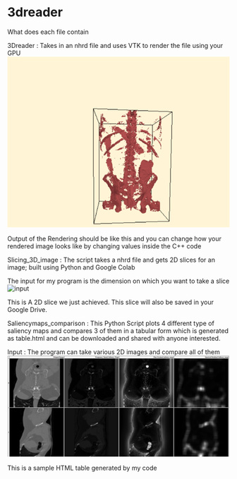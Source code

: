 # 3dreader
What does each file contain


3Dreader : Takes in an nhrd file and uses VTK to render the file using your GPU
![input](https://github.com/higgsboson1209/Playing-with-3D-images/blob/main/githubupload.png)


Output of the Rendering should be like this and you can change how your rendered image looks like by changing values inside the C++ code 


Slicing_3D_image : The script takes a nhrd file and gets 2D slices for an image; built using Python and Google Colab

The input for my program is the dimension on which you want to take a slice 
![input](https://https://github.com/higgsboson1209/Playing-with-3D-images/blob/main/Slice_3D_images/test.png)

This is A 2D slice we just achieved. This slice will also be saved in your Google Drive.



Saliencymaps_comparison : This Python Script plots 4 different type of saliency maps and compares 3 of them in a tabular form which is generated as table.html and can be downloaded and shared with anyone interested.

Input : The program can take various 2D images and compare all of them 
![input](https://github.com/higgsboson1209/Playing-with-3D-images/blob/main/salmapcomparisontables.png)



This is a sample HTML table generated by my code 

